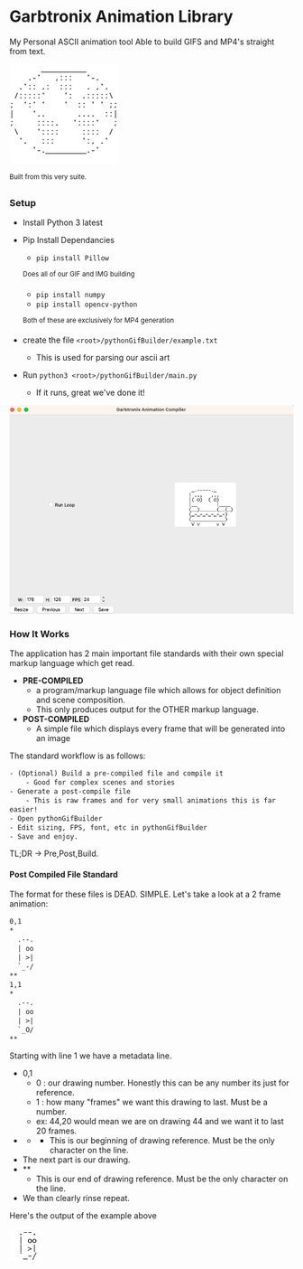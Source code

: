 # Garbtronix Animation Library

My Personal ASCII animation tool
Able to build GIFS and MP4's straight from text.

![Ascii the world](./Docs/Imgs/Earth12Frame.gif)

<sup>Built from this very suite.</sup>

### Setup ###

- Install Python 3 latest
- Pip Install Dependancies
    - ```pip install Pillow```

    <sup>Does all of our GIF and IMG building</sup>
    - ```pip install numpy```
    - ```pip install opencv-python```
    
    <sup>Both of these are exclusively for MP4 generation</sup>
- create the file ```<root>/pythonGifBuilder/example.txt```
    - This is used for parsing our ascii art
- Run ```python3 <root>/pythonGifBuilder/main.py```
    - If it runs, great we've done it!

![The chair will not be present](./Docs/Imgs/MainWindow.png)

### How It Works ###

The application has 2 main important file standards with their own special markup language which get read.

- <b>PRE-COMPILED</b>
    - a program/markup language file which allows for object definition and scene composition.
    - This only produces output for the OTHER markup language.
- <b>POST-COMPILED</b>
    - A simple file which displays every frame that will be generated into an image

The standard workflow is as follows:

    - (Optional) Build a pre-compiled file and compile it
        - Good for complex scenes and stories
    - Generate a post-compile file
        - This is raw frames and for very small animations this is far easier!
    - Open pythonGifBuilder
    - Edit sizing, FPS, font, etc in pythonGifBuilder
    - Save and enjoy.

TL;DR -> Pre,Post,Build.

#### Post Compiled File Standard ####

The format for these files is DEAD. SIMPLE. Let's take a look at a 2 frame animation:
```
0,1
*
  .--.
  | oo
  | >|
  `_-/
**
1,1
*
  .--.
  | oo
  | >|
  `_O/
**
```
Starting with line 1 we have a metadata line.
- 0,1
    - 0 : our drawing number. Honestly this can be any number its just for reference.
    - 1 : how many "frames" we want this drawing to last. Must be a number.
    - ex: 44,20 would mean we are on drawing 44 and we want it to last 20 frames.
- *
    - This is our beginning of drawing reference. Must be the only character on the line.
- The next part is our drawing.
- **
    - This is our end of drawing reference. Must be the only character on the line.
- We than clearly rinse repeat.

Here's the output of the example above

![Me talking](./Docs/Imgs/post-compiled-example.gif)